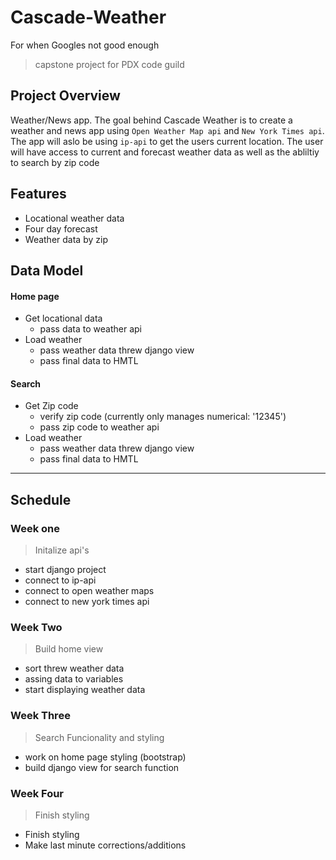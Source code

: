# Cascade-Weather
For when Googles not good enough
> capstone project for PDX code guild


## Project Overview
Weather/News app. The goal behind Cascade Weather is to create a weather and news app using `Open Weather Map api` and `New York Times api`. The app will aslo be using `ip-api` to get the users current location. The user will have access to current and forecast weather data as well as the abliltiy to search by zip code

## Features
- Locational weather data
- Four day forecast
- Weather data by zip

## Data Model
#### Home page
- Get locational data
  - pass data to weather api
- Load weather 
  - pass weather data threw django view
  - pass final data to HMTL
#### Search
- Get Zip code
  - verify zip code (currently only manages numerical: '12345')
  - pass zip code to weather api
- Load weather  
  - pass weather data threw django view
  - pass final data to HMTL
___

## Schedule

### Week one
> Initalize api's
- start django project
- connect to ip-api
- connect to open weather maps 
- connect to new york times api

### Week Two
> Build home view
- sort threw weather data
- assing data to variables
- start displaying weather data
### Week Three
> Search Funcionality and styling
- work on home page styling (bootstrap)
- build django view for search function

### Week Four
> Finish styling 
- Finish styling
- Make last minute corrections/additions

  
